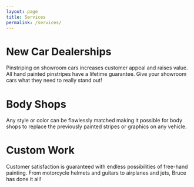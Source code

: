 ```yaml
---
layout: page
title: Services
permalink: /services/
---
```


New Car Dealerships
=================================
Pinstriping on showroom cars increases customer appeal and raises value.
All hand painted pinstripes have a lifetime guarantee. Give your showroom cars
what they need to really stand out!

Body Shops
=================================
Any style or color can be flawlessly matched making it possible for body
shops to replace the previously painted stripes or graphics on any vehicle.

Custom Work
=================================
Customer satisfaction is guaranteed with endless possibilities of free-hand
painting. From motorcycle helmets and guitars to airplanes and jets, Bruce has
done it all!
